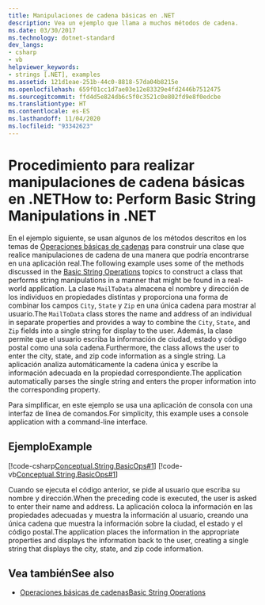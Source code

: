 ```yaml
---
title: Manipulaciones de cadena básicas en .NET
description: Vea un ejemplo que llama a muchos métodos de cadena.
ms.date: 03/30/2017
ms.technology: dotnet-standard
dev_langs:
- csharp
- vb
helpviewer_keywords:
- strings [.NET], examples
ms.assetid: 121d1eae-251b-44c0-8818-57da04b8215e
ms.openlocfilehash: 659f01cc1d7ae03e12e83329e4fd2446b7512475
ms.sourcegitcommit: ffd4d5e824db6c5f0c3521c0e802fd9e8f0edcbe
ms.translationtype: HT
ms.contentlocale: es-ES
ms.lasthandoff: 11/04/2020
ms.locfileid: "93342623"
---
```

# <a name="how-to-perform-basic-string-manipulations-in-net"></a><span data-ttu-id="82a96-103">Procedimiento para realizar manipulaciones de cadena básicas en .NET</span><span class="sxs-lookup"><span data-stu-id="82a96-103">How to: Perform Basic String Manipulations in .NET</span></span>

<span data-ttu-id="82a96-104">En el ejemplo siguiente, se usan algunos de los métodos descritos en los temas de [Operaciones básicas de cadenas](basic-string-operations.md) para construir una clase que realice manipulaciones de cadena de una manera que podría encontrarse en una aplicación real.</span><span class="sxs-lookup"><span data-stu-id="82a96-104">The following example uses some of the methods discussed in the [Basic String Operations](basic-string-operations.md) topics to construct a class that performs string manipulations in a manner that might be found in a real-world application.</span></span> <span data-ttu-id="82a96-105">La clase `MailToData` almacena el nombre y dirección de los individuos en propiedades distintas y proporciona una forma de combinar los campos `City`, `State` y `Zip` en una única cadena para mostrar al usuario.</span><span class="sxs-lookup"><span data-stu-id="82a96-105">The `MailToData` class stores the name and address of an individual in separate properties and provides a way to combine the `City`, `State`, and `Zip` fields into a single string for display to the user.</span></span> <span data-ttu-id="82a96-106">Además, la clase permite que el usuario escriba la información de ciudad, estado y código postal como una sola cadena.</span><span class="sxs-lookup"><span data-stu-id="82a96-106">Furthermore, the class allows the user to enter the city, state, and zip code information as a single string.</span></span> <span data-ttu-id="82a96-107">La aplicación analiza automáticamente la cadena única y escribe la información adecuada en la propiedad correspondiente.</span><span class="sxs-lookup"><span data-stu-id="82a96-107">The application automatically parses the single string and enters the proper information into the corresponding property.</span></span>

<span data-ttu-id="82a96-108">Para simplificar, en este ejemplo se usa una aplicación de consola con una interfaz de línea de comandos.</span><span class="sxs-lookup"><span data-stu-id="82a96-108">For simplicity, this example uses a console application with a command-line interface.</span></span>

## <a name="example"></a><span data-ttu-id="82a96-109">Ejemplo</span><span class="sxs-lookup"><span data-stu-id="82a96-109">Example</span></span>

[!code-csharp[Conceptual.String.BasicOps#1](../../../samples/snippets/csharp/VS_Snippets_CLR/conceptual.string.basicops/cs/basicops.cs#1)]
[!code-vb[Conceptual.String.BasicOps#1](../../../samples/snippets/visualbasic/VS_Snippets_CLR/conceptual.string.basicops/vb/basicops.vb#1)]

<span data-ttu-id="82a96-110">Cuando se ejecuta el código anterior, se pide al usuario que escriba su nombre y dirección.</span><span class="sxs-lookup"><span data-stu-id="82a96-110">When the preceding code is executed, the user is asked to enter their name and address.</span></span> <span data-ttu-id="82a96-111">La aplicación coloca la información en las propiedades adecuadas y muestra la información al usuario, creando una única cadena que muestra la información sobre la ciudad, el estado y el código postal.</span><span class="sxs-lookup"><span data-stu-id="82a96-111">The application places the information in the appropriate properties and displays the information back to the user, creating a single string that displays the city, state, and zip code information.</span></span>

## <a name="see-also"></a><span data-ttu-id="82a96-112">Vea también</span><span class="sxs-lookup"><span data-stu-id="82a96-112">See also</span></span>

- [<span data-ttu-id="82a96-113">Operaciones básicas de cadenas</span><span class="sxs-lookup"><span data-stu-id="82a96-113">Basic String Operations</span></span>](basic-string-operations.md)
